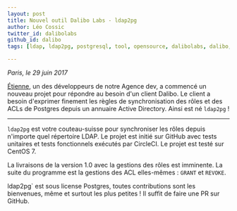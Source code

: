 ```yaml
---
layout: post
title: Nouvel outil Dalibo Labs - ldap2pg
author: Léo Cossic
twitter_id: dalibolabs
github_id: dalibo
tags: [ldap, ldap2pg, postgresql, tool, opensource, dalibolabs, dalibo, labs]

---
```


*Paris, le 29 juin 2017*

[Étienne](https://github.com/bersace), un des développeurs de notre Agence dev, a commencé un nouveau projet pour répondre au besoin d'un client Dalibo. Le client a besoin d'exprimer finement les règles de synchronisation des rôles et des ACLs de Postgres depuis un annuaire Active Directory. Ainsi est né `ldap2pg` !


<!--MORE-->
---

`ldap2pg` est votre couteau-suisse pour synchroniser les rôles depuis n'importe quel répertoire LDAP. Le projet est initié sur GitHub avec tests unitaires et tests fonctionnels exécutés par CircleCI. Le projet est testé sur CentOS 7.

La livraisons de la version 1.0 avec la gestions des rôles est imminente. La suite du programme est la gestions des ACL elles-mêmes : `GRANT` et `REVOKE`.



 ldap2pg` est sous license Postgres, toutes contributions sont les bienvenues, même et surtout les plus petites ! Il suffit de faire une PR sur GitHub.
